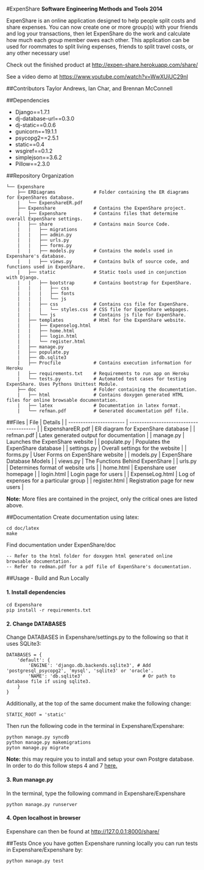 #ExpenShare 
**Software Engineering Methods and Tools 2014**

ExpenShare is an online application designed to help people split costs and share expenses. You can now create one or more group(s) with your friends and log your transactions, then let ExpenShare do the work and calculate how much each group member owes each other. This application can be used for roommates to split living expenses, friends to split travel costs, or any other necessary use!

Check out the finished product at http://expen-share.herokuapp.com/share/

See a video demo at https://www.youtube.com/watch?v=WwXUiUC29nI

##Contributors
Taylor Andrews, Ian Char, and Brennan McConnell

##Dependencies
 * Django==1.7.1
 * dj-database-url==0.3.0
 * dj-static==0.0.6
 * gunicorn==19.1.1
 * psycopg2==2.5.1
 * static==0.4
 * wsgiref==0.1.2
 * simplejson==3.6.2
 * Pillow==2.3.0

##Repository Organization
```
└── Expenshare
    ├── ERDiagrams              # Folder containing the ER diagrams for ExpenShares database.
    |   └── ExpenshareER.pdf
    ├── Expenshare              # Contains the ExpenShare project.
    |	├── Expenshare          # Contains files that determine overall ExpenShare settings.
    |	├── share               # Contains main Source Code.
    |   |   ├── migrations
    |   |   ├── admin.py
    |   |   ├── urls.py
    |   |   ├── forms.py        
    |   |   ├── models.py       # Contains the models used in Expenshare's database.
    |   |   ├── views.py        # Contains bulk of source code, and functions used in ExpenShare.
    |	├── static              # Static tools used in conjunction with Django. 
    |   |   ├── bootstrap       # Contains bootstrap for ExpenShare.
    |   |   |   ├── css
    |   |   |   ├── fonts
    |   |   |   └── js
    |   |   ├── css             # Contains css file for ExpenShare.
    |   |   |   └── styles.css  # CSS file for ExpenShare webpages.
    |   |   └── js              # Contains js file for ExpenShare.
    |   ├── templates           # Html for the ExpenShare website.
    |   |   ├── Expenselog.html
    |   |   ├── home.html
    |   |   ├── login.html
    |   |   └── register.html
    |   ├── manage.py
    |   ├── populate.py
    |   ├── db.sqlite3
    |   ├── Procfile            # Contains execution information for Heroku
    |   ├── requirements.txt    # Requirements to run app on Heroku
    |   └── tests.py            # Automated test cases for testing ExpenShare. Uses Pythons Unittest Module.
    ├── doc                     # Folder containing the documentation.
    |	├── html                # Contains doxygen generated HTML files for online browsable documentation.
    |   ├── latex               # Documentation in latex format.
    |   └── refman.pdf          # Generated documentation pdf file.
```

##Files
| File                    | Details                                  |
| ----------------------- | ---------------------------------------- |
| ExpenshareER.pdf        | ER diagram for ExpenShare database       |
| refman.pdf              | Latex generated output for documentation |
| manage.py               | Launches the ExpenShare website          | 
| populate.py             | Populates the ExpenShare database        |
| settings.py             | Overall settings for the website         |
| forms.py                | User Forms on ExpenShare website         |
| models.py               | ExpenShare Database Models               |
| views.py                | The Functions Behind ExpenShare          |
| urls.py                 | Determines format of website urls        |
| home.html               | Expenshare user homepage                 |
| login.html              | Login page for users                     |
| ExpenseLog.html         | Log of expenses for a particular group   |
| register.html           | Registration page for new users          |

**Note:** More files are contained in the project, only the critical ones are listed above. 

##Documentation
Create documentation using latex:
```
cd doc/latex
make
```
Find documentation under ExpenShare/doc
```
-- Refer to the html folder for doxygen html generated online browsable documentation.
-- Refer to redman.pdf for a pdf file of ExpenShare's documentation.
```

##Usage - Build and Run Locally
#### 1. Install dependencies
```
cd Expenshare
pip install -r requirements.txt
```
#### 2. Change DATABASES
Change DATABASES in Expenshare/settings.py to the following so that it uses SQLite3:
```
DATABASES = {
    'default': {
        'ENGINE': 'django.db.backends.sqlite3', # Add 'postgresql_psycopg2', 'mysql', 'sqlite3' or 'oracle'.
        'NAME': 'db.sqlite3'                      # Or path to database file if using sqlite3.
    }
}
```
Additionally, at the top of the same document make the following change:
```
STATIC_ROOT = 'static'
```
Then run the following code in the terminal in Expenshare/Expenshare:
```
python manage.py syncdb
python manage.py makemigrations
pyton manage.py migrate
```
**Note:** this may require you to install and setup your own Postgre database. In order to do this follow steps 4 and 7 [here.](https://www.digitalocean.com/community/tutorials/how-to-install-and-configure-django-with-postgres-nginx-and-gunicorn)

#### 3. Run manage.py
In the terminal, type the following command in Expenshare/Expenshare
```
python manage.py runserver
```

#### 4. Open localhost in browser
Expenshare can then be found at http://127.0.0.1:8000/share/

##Tests
Once you have gotten Expenshare running locally you can run tests in Expenshare/Expenshare by:
```
python manage.py test
```

